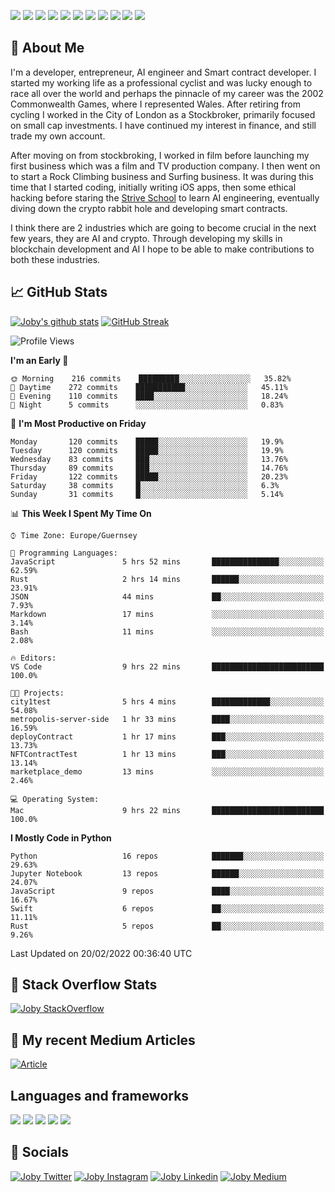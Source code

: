 ![](https://img.shields.io/badge/iOS-000000?style=for-the-badge&logo=ios&logoColor=white)
![](https://img.shields.io/badge/Python-3776AB?style=for-the-badge&logo=python&logoColor=white)
![](https://img.shields.io/badge/Swift-FA7343?style=for-the-badge&logo=swift&logoColor=white)
![](https://img.shields.io/badge/Bootstrap-563D7C?style=for-the-badge&logo=bootstrap&logoColor=white)
![](https://img.shields.io/badge/MongoDB-4EA94B?style=for-the-badge&logo=mongodb&logoColor=white)
![](https://img.shields.io/badge/Heroku-430098?style=for-the-badge&logo=heroku&logoColor=white)
[![](https://img.shields.io/badge/Stack_Overflow-FE7A16?style=for-the-badge&logo=stack-overflow&logoColor=white)](https://stackoverflow.com/users/7301801/joby)
[![](https://img.shields.io/badge/LinkedIn-0077B5?style=for-the-badge&logo=linkedin&logoColor=white)](https://www.linkedin.com/in/jobyi/)
[![](https://img.shields.io/badge/Twitter-1DA1F2?style=for-the-badge&logo=twitter&logoColor=white)](https://twitter.com/Jobyid)
[![](https://img.shields.io/badge/Instagram-E4405F?style=for-the-badge&logo=instagram&logoColor=white)](https://www.instagram.com/jobyid/)
[![](https://img.shields.io/badge/Medium-12100E?style=for-the-badge&logo=medium&logoColor=white)](https://jobyid.medium.com)

## &#x1f; About Me

I'm a developer, entrepreneur, AI engineer and Smart contract developer.
I started my working life as a professional cyclist and was lucky enough to race all over the world and perhaps the pinnacle of my career was the 2002 Commonwealth Games, where I represented Wales.
After retiring from cycling I worked in the City of London as a Stockbroker, primarily focused on small cap investments. I have continued my interest in finance, and still trade my own account.

After moving on from stockbroking, I worked in film before launching my first business which was a film and TV production company. I then went on to start a Rock Climbing business and Surfing business. It was during this time that I started coding, initially writing iOS apps, then some ethical hacking before staring the [Strive School](https://strive.school) to learn AI engineering, eventually diving down the crypto rabbit hole and developing smart contracts. 

I think there are 2 industries which are going to become crucial in the next few years, they are AI and crypto. Through developing my skills in blockchain development and AI I hope to be able to make contributions to both these industries. 

## &#x1f4c8; GitHub Stats

[![Joby's github stats](https://github-readme-stats.vercel.app/api?username=jobyid&count_private=true&show_icons=true&theme=radical)](https://github.com/anuraghazra/github-readme-stats) [![GitHub Streak](https://github-readme-streak-stats.herokuapp.com/?user=jobyid&theme=dark)](https://github.com/DenverCoder1/github-readme-streak-stats)

<!--START_SECTION:waka-->
![Profile Views](http://img.shields.io/badge/Profile%20Views-0-blue)

**I'm an Early 🐤** 

```text
🌞 Morning    216 commits    █████████░░░░░░░░░░░░░░░░   35.82% 
🌆 Daytime    272 commits    ███████████░░░░░░░░░░░░░░   45.11% 
🌃 Evening    110 commits    ████░░░░░░░░░░░░░░░░░░░░░   18.24% 
🌙 Night      5 commits      ░░░░░░░░░░░░░░░░░░░░░░░░░   0.83%

```
📅 **I'm Most Productive on Friday** 

```text
Monday       120 commits    █████░░░░░░░░░░░░░░░░░░░░   19.9% 
Tuesday      120 commits    █████░░░░░░░░░░░░░░░░░░░░   19.9% 
Wednesday    83 commits     ███░░░░░░░░░░░░░░░░░░░░░░   13.76% 
Thursday     89 commits     ███░░░░░░░░░░░░░░░░░░░░░░   14.76% 
Friday       122 commits    █████░░░░░░░░░░░░░░░░░░░░   20.23% 
Saturday     38 commits     █░░░░░░░░░░░░░░░░░░░░░░░░   6.3% 
Sunday       31 commits     █░░░░░░░░░░░░░░░░░░░░░░░░   5.14%

```


📊 **This Week I Spent My Time On** 

```text
⌚︎ Time Zone: Europe/Guernsey

💬 Programming Languages: 
JavaScript               5 hrs 52 mins       ███████████████░░░░░░░░░░   62.59% 
Rust                     2 hrs 14 mins       ██████░░░░░░░░░░░░░░░░░░░   23.91% 
JSON                     44 mins             ██░░░░░░░░░░░░░░░░░░░░░░░   7.93% 
Markdown                 17 mins             ░░░░░░░░░░░░░░░░░░░░░░░░░   3.14% 
Bash                     11 mins             ░░░░░░░░░░░░░░░░░░░░░░░░░   2.08%

🔥 Editors: 
VS Code                  9 hrs 22 mins       █████████████████████████   100.0%

🐱‍💻 Projects: 
city1test                5 hrs 4 mins        █████████████░░░░░░░░░░░░   54.08% 
metropolis-server-side   1 hr 33 mins        ████░░░░░░░░░░░░░░░░░░░░░   16.59% 
deployContract           1 hr 17 mins        ███░░░░░░░░░░░░░░░░░░░░░░   13.73% 
NFTContractTest          1 hr 13 mins        ███░░░░░░░░░░░░░░░░░░░░░░   13.14% 
marketplace_demo         13 mins             ░░░░░░░░░░░░░░░░░░░░░░░░░   2.46%

💻 Operating System: 
Mac                      9 hrs 22 mins       █████████████████████████   100.0%

```

**I Mostly Code in Python** 

```text
Python                   16 repos            ███████░░░░░░░░░░░░░░░░░░   29.63% 
Jupyter Notebook         13 repos            ██████░░░░░░░░░░░░░░░░░░░   24.07% 
JavaScript               9 repos             ████░░░░░░░░░░░░░░░░░░░░░   16.67% 
Swift                    6 repos             ██░░░░░░░░░░░░░░░░░░░░░░░   11.11% 
Rust                     5 repos             ██░░░░░░░░░░░░░░░░░░░░░░░   9.26%

```



 Last Updated on 20/02/2022 00:36:40 UTC
<!--END_SECTION:waka-->


## &#x1f; Stack Overflow Stats 

[![Joby StackOverflow](https://github-readme-stackoverflow.vercel.app/?userID=7301801&layout=compact)](https://stackoverflow.com/users/7301801/joby)


## &#x1f; My recent Medium Articles
[![Article](https://github-readme-medium-recent-article.vercel.app/medium/@jobyid/0)](https://jobyid.medium.com)
 

## Languages and frameworks
![](https://img.shields.io/badge/iOS-000000?style=for-the-badge&logo=ios&logoColor=white)
![](https://img.shields.io/badge/Python-3776AB?style=for-the-badge&logo=python&logoColor=white)
![](https://img.shields.io/badge/Swift-FA7343?style=for-the-badge&logo=swift&logoColor=white)
![](https://img.shields.io/badge/Bootstrap-563D7C?style=for-the-badge&logo=bootstrap&logoColor=white)
![](https://img.shields.io/badge/MongoDB-4EA94B?style=for-the-badge&logo=mongodb&logoColor=white)


## &#x1f; Socials 
[![Joby Twitter](https://img.shields.io/badge/Twitter-1DA1F2?style=for-the-badge&logo=twitter&logoColor=white)](https://twitter.com/jobyid)
[![Joby Instagram](https://img.shields.io/badge/Instagram-E4405F?style=for-the-badge&logo=instagram&logoColor=white)](https://instagram.com/jobyid)
[![Joby Linkedin](https://img.shields.io/badge/LinkedIn-0077B5?style=for-the-badge&logo=linkedin&logoColor=white)](https://www.linkedin.com/in/jobyi)
[![Joby Medium](https://img.shields.io/badge/Medium-12100E?style=for-the-badge&logo=medium&logoColor=white)](https://jobyid.medium.com)


